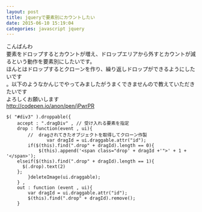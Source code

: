 ```yaml
---
layout: post
title: jqueryで要素別にカウントしたい
date: 2015-06-10 15:19:04
categories: javascript jquery
---
```

<p>こんばんわ<br>
要素をドロップするとカウントが増え、ドロップエリアから外すとカウントが減るという動作を要素別にしたいです。<br>
ほんとはドロップするとクローンを作り、繰り返しドロップができるようにしたいです<br>
。以下のようなかんじでやってみましたがうまくできませんので教えていただきたいです<br>
よろしくお願いします<br>
<a href="http://codepen.io/anon/pen/jPwrPR" rel="nofollow">http://codepen.io/anon/pen/jPwrPR</a></p>

<pre><code>$( "#div3" ).droppable({
    accept : ".dragDiv" , // 受け入れる要素を指定
    drop : function(event , ui){
        //  dragされてきたオブジェクトを取得してクローン作製
               var dragId = ui.draggable.attr("id");
        if($(this).find(".drop" + dragId).length == 0){
            $(this).append('&lt;span class="drop' + dragId +'"&gt;' + 1 + '&lt;/span&gt;');
    elseif($(this).find(".drop" + dragId).length == 1){
      $(.drop).text(2)
    };
        }deleteImage(ui.draggable);
    } ,
    out : function (event , ui){
        var dragId = ui.draggable.attr("id");
        $(this).find(".drop" + dragId).remove();
    }  
</code></pre>
